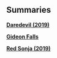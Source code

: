 ## Summaries

[**Daredevil (2019)**](https://docs.google.com/document/d/e/2PACX-1vSQCm7OjN-xPBJYmeTDUp5_5kFSXJ0-MwdaySUv-OMBXuutYkUekRJ5GuJf5PuXgeoLopX56ukyJT7m/pub)

[**Gideon Falls**](https://docs.google.com/document/d/e/2PACX-1vQ_vnTsLqkLltkLkoG8rf3_j9XRqTi-zswMDIIrLYQCywv5eBlGHFV9WqV1X6xPuzfECxdjBWp_8enw/pub)

[**Red Sonja (2019)**](https://docs.google.com/document/d/e/2PACX-1vRLXGLv94p6rLdPjF5CcjU9aO9AQLtVNtV-WqNOHYOMo8gh_IARpH7xnKqeHt4XmbD6cc1TGz8kJ0yx/pub)
